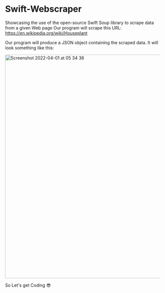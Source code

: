 # Swift-Webscraper
Showcasing the use of the open-source Swift Soup library to scrape data from a given Web page 
Our program will scrape this URL: https://en.wikipedia.org/wiki/Houseplant

Our program will produce a JSON object containing the scraped data. It will look something like this:

<img width="729" alt="Screenshot 2022-04-01 at 05 34 36" src="https://user-images.githubusercontent.com/15221546/161184090-db7c02ff-6fb5-410d-aa57-77cdd4dd4a51.png">

So Let's get Coding 😎
